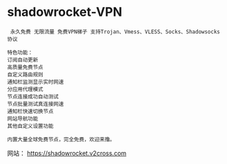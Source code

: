 # shadowrocket-VPN

```
 永久免费 无限流量 免费VPN梯子 支持Trojan、Vmess、VLESS、Socks、Shadowsocks协议
```

```
特色功能：
订阅自动更新
高质量免费节点
自定义路由规则
通知栏监测显示实时网速
分应用代理模式
节点连接成功自动测试
节点批量测试真连接网速
通知栏快速切换节点
网站导航功能
其他自定义设置功能

内置大量全球免费节点，完全免费，欢迎来撸。

```
网站： <https://shadowrocket.v2cross.com>
